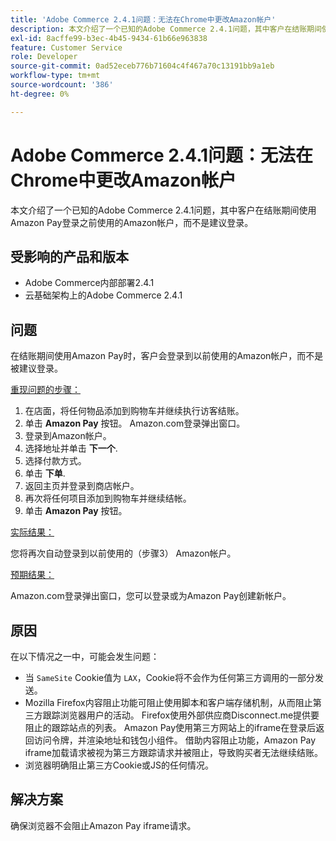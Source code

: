 ```yaml
---
title: 'Adobe Commerce 2.4.1问题：无法在Chrome中更改Amazon帐户'
description: 本文介绍了一个已知的Adobe Commerce 2.4.1问题，其中客户在结账期间使用Amazon Pay登录之前使用的Amazon帐户，而不是建议登录。
exl-id: 8acffe99-b3ec-4b45-9434-61b66e963838
feature: Customer Service
role: Developer
source-git-commit: 0ad52eceb776b71604c4f467a70c13191bb9a1eb
workflow-type: tm+mt
source-wordcount: '386'
ht-degree: 0%

---
```


# Adobe Commerce 2.4.1问题：无法在Chrome中更改Amazon帐户

本文介绍了一个已知的Adobe Commerce 2.4.1问题，其中客户在结账期间使用Amazon Pay登录之前使用的Amazon帐户，而不是建议登录。

## 受影响的产品和版本

* Adobe Commerce内部部署2.4.1
* 云基础架构上的Adobe Commerce 2.4.1

## 问题

在结账期间使用Amazon Pay时，客户会登录到以前使用的Amazon帐户，而不是被建议登录。

<u>重现问题的步骤：</u>

1. 在店面，将任何物品添加到购物车并继续执行访客结账。
1. 单击 **Amazon Pay** 按钮。 Amazon.com登录弹出窗口。
1. 登录到Amazon帐户。
1. 选择地址并单击 **下一个**.
1. 选择付款方式。
1. 单击 **下单**.
1. 返回主页并登录到商店帐户。
1. 再次将任何项目添加到购物车并继续结帐。
1. 单击 **Amazon Pay** 按钮。

<u>实际结果：</u>

您将再次自动登录到以前使用的（步骤3） Amazon帐户。

<u>预期结果：</u>

Amazon.com登录弹出窗口，您可以登录或为Amazon Pay创建新帐户。

## 原因

在以下情况之一中，可能会发生问题：

* 当 `SameSite` Cookie值为 `LAX`，Cookie将不会作为任何第三方调用的一部分发送。
* Mozilla Firefox内容阻止功能可阻止使用脚本和客户端存储机制，从而阻止第三方跟踪浏览器用户的活动。 Firefox使用外部供应商Disconnect.me提供要阻止的跟踪站点的列表。 Amazon Pay使用第三方网站上的iframe在登录后返回访问令牌，并渲染地址和钱包小组件。 借助内容阻止功能，Amazon Pay iframe加载请求被视为第三方跟踪请求并被阻止，导致购买者无法继续结账。
* 浏览器明确阻止第三方Cookie或JS的任何情况。

## 解决方案

确保浏览器不会阻止Amazon Pay iframe请求。

